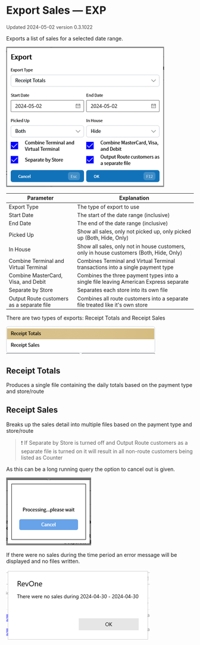 # Export Sales — EXP
<span style="font-size:.8rem;opacity:.8">Updated 2024-05-02 version 0.3.1022</span>

Exports a list of sales for a selected date range.

![Export Sales](../../.attachments/Documentation/ExportSales.png "Export Sales")

| Parameter | Explanation |
| --- | --- |
| Export Type | The type of export to use |
| Start Date | The start of the date range (inclusive) |
| End Date | The end of the date range (inclusive) |
| Picked Up | Show all sales, only not picked up, only picked up (Both, Hide, Only) |
| In House | Show all sales, only not in house customers, only in house customers (Both, Hide, Only) |
| Combine Terminal and Virtual Terminal | Combines Terminal and Virtual Terminal transactions into a single payment type |
| Combine MasterCard, Visa, and Debit | Combines the three payment types into a single file leaving American Express separate |
| Separate by Store | Separates each store into its own file |
| Output Route customers as a separate file| Combines all route customers into a separate file treated like it's own store |

There are two types of exports: Receipt Totals and Receipt Sales

![Export Types](../../.attachments/Documentation/ExportSales-ExportTypes.png "Export Types")

## Receipt Totals

Produces a single file containing the daily totals based on the payment type and store/route

## Receipt Sales

Breaks up the sales detail into multiple files based on the payment type and store/route

> ❗ If Separate by Store is turned off and Output Route customers as a separate file is turned on
it will result in all non-route customers being listed as Counter

As this can be a long running query the option to cancel out is given.

![Cancel](../../.attachments/Documentation/ExportSales-Cancel.png "Cancel")

If there were no sales during the time period an error message will be displayed and no files written.

![No Sales](../../.attachments/Documentation/ExportSales-NoSales.png "No Sales")